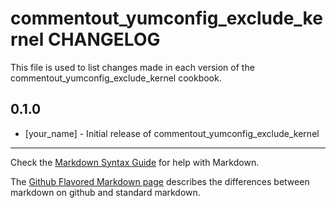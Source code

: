 commentout_yumconfig_exclude_kernel CHANGELOG
=============================================

This file is used to list changes made in each version of the commentout_yumconfig_exclude_kernel cookbook.

0.1.0
-----
- [your_name] - Initial release of commentout_yumconfig_exclude_kernel

- - -
Check the [Markdown Syntax Guide](http://daringfireball.net/projects/markdown/syntax) for help with Markdown.

The [Github Flavored Markdown page](http://github.github.com/github-flavored-markdown/) describes the differences between markdown on github and standard markdown.
